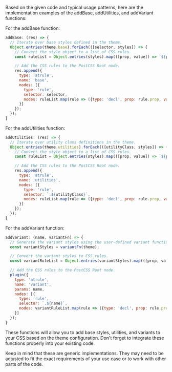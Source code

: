 Based on the given code and typical usage patterns, here are the implementation examples of the addBase, addUtilities, and addVariant functions:

For the addBase function:

```javascript
addBase: (res) => {
  // Iterate over base styles defined in the theme.
  Object.entries(theme.base).forEach(([selector, styles]) => {
    // Convert the style object to a list of CSS rules.
    const ruleList = Object.entries(styles).map(([prop, value]) => `${prop}: ${value};`);

    // Add the CSS rules to the PostCSS Root node.
    res.append({
      type: 'atrule',
      name: 'base',
      nodes: [{
        type: 'rule',
        selector: selector,
        nodes: ruleList.map(rule => ({type: 'decl', prop: rule.prop, value: rule.value}))
      }]
    });
  });
}
```

For the addUtilities function:

```javascript
addUtilities: (res) => {
  // Iterate over utility class definitions in the theme.
  Object.entries(theme.utilities).forEach(([utilityClass, styles]) => {
    // Convert the style object to a list of CSS rules.
    const ruleList = Object.entries(styles).map(([prop, value]) => `${prop}: ${value};`);

    // Add the CSS rules to the PostCSS Root node.
    res.append({
      type: 'atrule',
      name: 'utilities',
      nodes: [{
        type: 'rule',
        selector: `.${utilityClass}`,
        nodes: ruleList.map(rule => ({type: 'decl', prop: rule.prop, value: rule.value}))
      }]
    });
  });
}
```

For the addVariant function:

```javascript
addVariant: (name, variantFn) => {
  // Generate the variant styles using the user-defined variant function.
  const variantStyles = variantFn(theme);

  // Convert the variant styles to CSS rules.
  const variantRuleList = Object.entries(variantStyles).map(([prop, value]) => `${prop}: ${value};`);

  // Add the CSS rules to the PostCSS Root node.
  plugin({
    type: 'atrule',
    name: 'variant',
    params: name,
    nodes: [{
      type: 'rule',
      selector: `.${name}`,
      nodes: variantRuleList.map(rule => ({type: 'decl', prop: rule.prop, value: rule.value}))
    }]
  });
}
```

These functions will allow you to add base styles, utilities, and variants to your CSS based on the theme configuration. Don't forget to integrate these functions properly into your existing code.

Keep in mind that these are generic implementations. They may need to be adjusted to fit the exact requirements of your use case or to work with other parts of the code.
